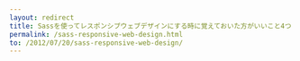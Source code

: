 ```yaml
---
layout: redirect 
title: Sassを使ってレスポンシブウェブデザインにする時に覚えておいた方がいいこと4つ
permalink: /sass-responsive-web-design.html
to: /2012/07/20/sass-responsive-web-design/
---
```

